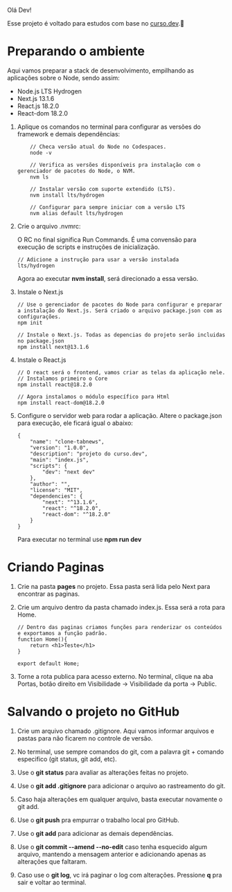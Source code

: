 Olá Dev!

Esse projeto é voltado para estudos com base no [curso.dev](https://curso.dev).🌱

# Preparando o ambiente

Aqui vamos preparar a stack de desenvolvimento, empilhando as aplicações sobre o Node, sendo assim:

- Node.js LTS Hydrogen 
- Next.js 13.1.6
- React.js 18.2.0
- React-dom 18.2.0


1. Aplique os comandos no terminal para configurar as versões do framework e demais dependências:

    ``` code
        // Checa versão atual do Node no Codespaces.
        node -v

        // Verifica as versões disponíveis pra instalação com o gerenciador de pacotes do Node, o NVM.
        nvm ls

        // Instalar versão com suporte extendido (LTS).
        nvm install lts/hydrogen

        // Configurar para sempre iniciar com a versão LTS
        nvm alias default lts/hydrogen
    ```

2. Crie o arquivo .nvmrc:

    O RC no final significa Run Commands. É uma convensão para execução de scripts e instruções de inicialização.

    ```code
    // Adicione a instrução para usar a versão instalada
    lts/hydrogen
    ```

    Agora ao executar **nvm install**, será direcionado a essa versão.

3. Instale o Next.js

    ```code
    // Use o gerenciador de pacotes do Node para configurar e preparar a instalação do Next.js. Será criado o arquivo package.json com as configurações.
    npm init

    // Instale o Next.js. Todas as depencias do projeto serão incluidas no package.json
    npm install next@13.1.6
    ```

4. Instale o React.js
    ```code
    // O react será o frontend, vamos criar as telas da aplicação nele.
    // Instalamos primeiro o Core
    npm install react@18.2.0

    // Agora instalamos o módulo específico para Html
    npm install react-dom@18.2.0
    ```

5. Configure o servidor web para rodar a aplicação.
    Altere o package.json para execução, ele ficará igual o abaixo:

    ```code
    {
        "name": "clone-tabnews",
        "version": "1.0.0",
        "description": "projeto do curso.dev",
        "main": "index.js",
        "scripts": {
            "dev": "next dev"
        },
        "author": "",
        "license": "MIT",
        "dependencies": {
            "next": "^13.1.6",
            "react": "^18.2.0",
            "react-dom": "^18.2.0"
        }
    }
    ```
    Para executar no terminal use **npm run dev**

# Criando Paginas

1. Crie na pasta **pages** no projeto. Essa pasta será lida pelo Next para encontrar as paginas.

2. Crie um arquivo dentro da pasta chamado index.js. Essa será a rota para Home.
    ```code
    // Dentro das paginas criamos funções para renderizar os conteúdos e exportamos a função padrão.
    function Home(){
        return <h1>Teste</h1>
    }

    export default Home;
    ```

3. Torne a rota publica para acesso externo.
    No terminal, clique na aba Portas, botão direito em Visibilidade -> Visibilidade da porta -> Public.

# Salvando o projeto no GitHub

1. Crie um arquivo chamado .gitignore. Aqui vamos informar arquivos e pastas para não ficarem no controle de versão.

2. No terminal, use sempre comandos do git, com a palavra git + comando especifico (git status, git add, etc).

2. Use o **git status** para avaliar as alterações feitas no projeto.

3. Use o **git add .gitignore** para adicionar o arquivo ao rastreamento do git. 

4. Caso haja alterações em qualquer arquivo, basta executar novamente o git add.

5. Use o **git push** pra empurrar o trabalho local pro GitHub.

6. Use o **git add** para adicionar as demais dependências.

7. Use o **git commit --amend --no-edit** caso tenha esquecido algum arquivo, mantendo a mensagem anterior e adicionando apenas as alterações que faltaram.

8. Caso use o **git log**, vc irá paginar o log com alterações. Pressione **q** pra sair e voltar ao terminal.
